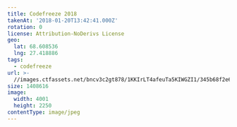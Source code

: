 ```yaml
---
title: Codefreeze 2018
takenAt: '2018-01-20T13:42:41.000Z'
rotation: 0
license: Attribution-NoDerivs License
geo:
  lat: 68.608536
  lng: 27.418886
tags:
  - codefreeze
url: >-
  //images.ctfassets.net/bncv3c2gt878/1KKIrLT4afeuTa5KIWGZI1/345b68f2e669f474c8d442a5d89ea5fe/codefreeze-2018_39091580214_o
size: 1408616
image:
  width: 4001
  height: 2250
contentType: image/jpeg
---
```


